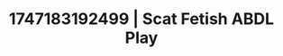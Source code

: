 ---
categories:
- NSFW AI art
- Dark fantasy erotica
- Office affair
- Hair pulling
- Whispers of pleasure
image: /assets/images/1747183192499.jpg
layout: post
seo:
  description: Featured content with premium ABDL Play, Scat Fetish. HD images available.
  keywords: ABDL Play, Scat Fetish
  og_image: /assets/images/1747183192499.jpg
  schema_type: VisualArtwork
tags:
- ABDL Play
- Scat Fetish
- '#1747183192499'
title: 1747183192499 | Scat Fetish ABDL Play
---